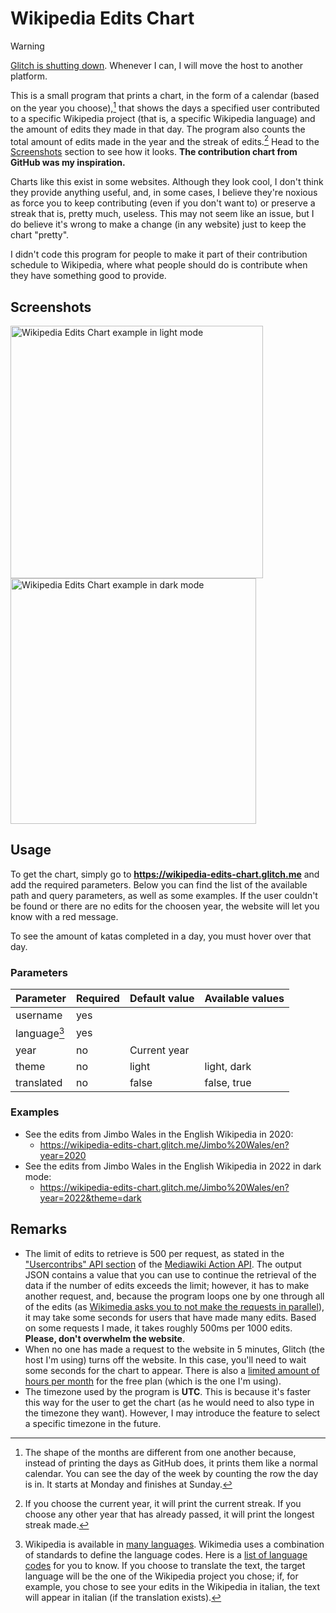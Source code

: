 # Wikipedia Edits Chart

> [!WARNING]
> [Glitch is shutting down](https://blog.glitch.com/post/changes-are-coming-to-glitch/). Whenever I can, I will move the host to another platform.

This is a small program that prints a chart, in the form of a calendar (based
on the year you choose),[^1] that shows the days a specified user contributed to
a specific Wikipedia project (that is, a specific Wikipedia language) and the
amount of edits they made in that day. The program also counts the total
amount of edits made in the year and the streak of edits.[^2] Head to the
[Screenshots](#screenshots) section to see how it looks. **The contribution
chart from GitHub was my inspiration.**

Charts like this exist in some websites. Although they look cool, I don't think
they provide anything useful, and, in some cases, I believe they're noxious as
force you to keep contributing (even if you don't want to) or preserve a streak
that is, pretty much, useless. This may not seem like an issue, but I do believe
it's wrong to make a change (in any website) just to keep the chart "pretty".

I didn't code this program for people to make it part of their contribution schedule
to Wikipedia, where what people should do is contribute when they have something
good to provide.

## Screenshots

<a href="https://wikipedia-edits-chart.glitch.me/Jimbo%20Wales/en?year=2021"><img alt="Wikipedia Edits Chart example in light mode" src="https://user-images.githubusercontent.com/37962411/198012135-e72aa9fd-1035-44b7-bf74-3298720bf26f.png" title="In light mode" height="404"/></a>
<a href="https://wikipedia-edits-chart.glitch.me/Jimbo%20Wales/en?year=2022&theme=dark"><img alt="Wikipedia Edits Chart example in dark mode" src="https://user-images.githubusercontent.com/37962411/198012209-8b561a39-2841-4aad-a57a-61f42e23c13d.png" title="In dark mode" height="393"/></a>

## Usage

To get the chart, simply go to **https://wikipedia-edits-chart.glitch.me** and
add the required parameters. Below you can find the list of the available path
and query parameters, as well as some examples. If the user couldn't be found or
there are no edits for the choosen year, the website will let you know with a red
message.

To see the amount of katas completed in a day, you must hover over that day.

### Parameters

| Parameter          | Required | Default value    | Available values |
| ------------------ | -------- | ---------------- | ---------------- |
| username           | yes      |                  |                  |
| language[^3]       | yes      |                  |                  |
| year               | no       | Current year     |                  |
| theme              | no       | light            | light, dark      |
| translated         | no       | false            | false, true      |

### Examples

- See the edits from Jimbo Wales in the English Wikipedia in 2020:
    - https://wikipedia-edits-chart.glitch.me/Jimbo%20Wales/en?year=2020
- See the edits from Jimbo Wales in the English Wikipedia in 2022 in dark mode:
    - https://wikipedia-edits-chart.glitch.me/Jimbo%20Wales/en?year=2022&theme=dark

## Remarks

- The limit of edits to retrieve is 500 per request, as stated in the
["Usercontribs" API section](https://www.mediawiki.org/wiki/API:Usercontribs) of
the [Mediawiki Action API](https://www.mediawiki.org/wiki/API:Main_page).
The output JSON contains a value that you can use to continue the retrieval of
the data if the number of edits exceeds the limit; however, it has to make another
request, and, because the program loops one by one through all of the edits
(as [Wikimedia asks you to not make the requests in parallel](https://www.mediawiki.org/wiki/API:Etiquette)),
it may take some seconds for users that have made many edits. Based on some
requests I made, it takes roughly 500ms per 1000 edits. **Please, don't overwhelm
the website**.
- When no one has made a request to the website in 5 minutes, Glitch (the host
I'm using) turns off the website. In this case, you'll need to wait some seconds for
the chart to appear. There is also a [limited amount of hours per month](https://help.glitch.com/kb/article/17-technical-restrictions/)
for the free plan (which is the one I'm using).
- The timezone used by the program is **UTC**. This is because it's faster this way
for the user to get the chart (as he would need to also type in the timezone they
want). However, I may introduce the feature to select a specific timezone in the
future.

[^1]: The shape of the months are different from one another because, instead of
printing the days as GitHub does, it prints them like a normal calendar. You can
see the day of the week by counting the row the day is in. It starts at Monday and
finishes at Sunday.
[^2]: If you choose the current year, it will print the current streak. If you
choose any other year that has already passed, it will print the longest streak
made.
[^3]: Wikipedia is available in [many languages](https://meta.wikimedia.org/wiki/List_of_Wikipedias).
Wikimedia uses a combination of standards to define the language codes. Here is a
[list of language codes](https://en.wikipedia.org/wiki/List_of_ISO_639-1_codes) for you to know.
If you choose to translate the text, the target language will be the one of the
Wikipedia project you chose; if, for example, you chose to see your edits in the
Wikipedia in italian, the text will appear in italian (if the translation exists).
